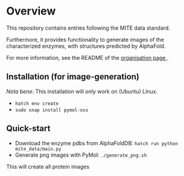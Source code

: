 # Overview

This repository contains entries following the MITE data standard.

Furthermore, it provides functionality to generate images of the characterized enzymes, with structures predicted by AlphaFold.

For more information, see the README of the [organisation page ](https://github.com/mite-standard).

## Installation (for image-generation)

*Nota bene*: This installation will only work on (Ubuntu) Linux.

- `hatch env create`
- `sudo snap install pymol-oss`

## Quick-start

- Download the enzyme pdbs from AlphaFoldDB: `hatch run python mite_data/main.py`
- Generate png images with PyMol: `./generate_png.sh`

This will create all protein images